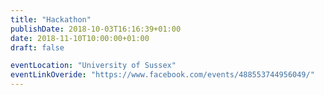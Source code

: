 ```yaml
---
title: "Hackathon"
publishDate: 2018-10-03T16:16:39+01:00
date: 2018-11-10T10:00:00+01:00
draft: false

eventLocation: "University of Sussex"
eventLinkOveride: "https://www.facebook.com/events/488553744956049/"
---
```


